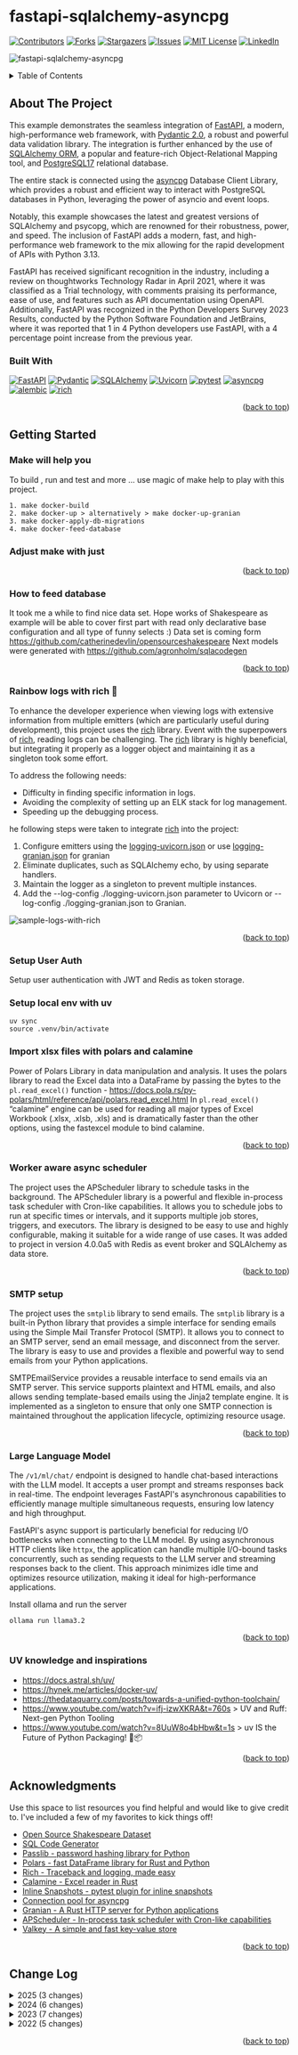 # fastapi-sqlalchemy-asyncpg
[![Contributors][contributors-shield]][contributors-url]
[![Forks][forks-shield]][forks-url]
[![Stargazers][stars-shield]][stars-url]
[![Issues][issues-shield]][issues-url]
[![MIT License][license-shield]][license-url]
[![LinkedIn][linkedin-shield]][linkedin-url]

![fastapi-sqlalchemy-asyncpg](/static/fsap_1.jpg)

<a name="readme-top"></a>

<details>
  <summary>Table of Contents</summary>
  <ol>
    <li>
      <a href="#about-the-project">About The Project</a>
      <ul>
        <li><a href="#built-with">Built With</a></li>
      </ul>
    </li>
    <li>
      <a href="#getting-started">Getting Started</a>
      <ul>
        <li><a href="#make-will-help-you">Make will help you</a></li>
        <li><a href="#how-to-feed-database">How to feed database</a></li>
        <li><a href="#rainbow-logs-with-rich">Rainbow logs with rich</a></li>
        <li><a href="#setup-user-auth">Setup user auth</a></li>
        <li><a href="#setup-local-env-with-uv">Setup local development with uv</a></li>
        <li><a href="#import-xlsx-files-with-polars-and-calamine">Import xlsx files with polars and calamine</a></li>
        <li><a href="#worker-aware-async-scheduler">Schedule jobs</a></li>
        <li><a href="#smtp-setup">Email Configuration</a></li>
        <li><a href="#uv-knowledge-and-inspirations">UV knowledge and inspirations</a></li> 
        <li><a href="#large-language-model">Integration with local LLM</a></li>  
      </ul>
    </li>
    <li><a href="#acknowledgments">Acknowledgments</a></li>
  </ol>
</details>

[//]: # (TODO: Usage,Roadmap, Contributing, License, Contact)

    
## About The Project

This example demonstrates the seamless integration of [FastAPI](https://fastapi.tiangolo.com/), a modern, high-performance web framework,
with [Pydantic 2.0](https://github.com/pydantic/pydantic), a robust and powerful data validation library.
The integration is further enhanced by the use of [SQLAlchemy ORM](https://www.sqlalchemy.org/), a popular and feature-rich Object-Relational Mapping tool,
and [PostgreSQL17](https://www.postgresql.org/docs/17/release.html) relational database.

The entire stack is connected using the [asyncpg](https://github.com/MagicStack/asyncpg) Database Client Library,
which provides a robust and efficient way to interact with PostgreSQL databases in Python,
leveraging the power of asyncio and event loops.

Notably, this example showcases the latest and greatest versions of SQLAlchemy and psycopg,
which are renowned for their robustness, power, and speed. The inclusion of FastAPI adds a modern, fast, and high-performance web framework to the mix
allowing for the rapid development of APIs with Python 3.13.

FastAPI has received significant recognition in the industry, including a review on thoughtworks Technology Radar in April 2021,
where it was classified as a Trial technology, with comments praising its performance, ease of use,
and features such as API documentation using OpenAPI. Additionally, FastAPI was recognized in the Python Developers Survey 2023 Results,
conducted by the Python Software Foundation and JetBrains, where it was reported that 1 in 4 Python developers use FastAPI,
with a 4 percentage point increase from the previous year.


### Built With
[![FastAPI][fastapi.tiangolo.com]][fastapi-url]
[![Pydantic][pydantic.com]][pydantic-url]
[![SQLAlchemy][sqlalchemy.org]][sqlalchemy-url]
[![Uvicorn][uvicorn.org]][uvicorn-url]
[![pytest][pytest.org]][pytest-url]
[![asyncpg][asyncpg.github.io]][asyncpg-url]
[![alembic][alembic.sqlalchemy.org]][alembic-url]
[![rich][rich.readthedocs.io]][rich-url]



<p align="right">(<a href="#readme-top">back to top</a>)</p>

## Getting Started

### Make will help you
To build , run and test and more ... use magic of make help to play with this project.
```shell
1. make docker-build
2. make docker-up > alternatively > make docker-up-granian
3. make docker-apply-db-migrations
4. make docker-feed-database
```

### Adjust make with just
[//]: # (TODO: switch form make to just)
<p align="right">(<a href="#readme-top">back to top</a>)</p>

### How to feed database

It took me a while to find nice data set. Hope works of Shakespeare as example will be able to cover 
first part with read only declarative base configuration and all type of funny selects :)
Data set is coming form https://github.com/catherinedevlin/opensourceshakespeare
Next models were generated with https://github.com/agronholm/sqlacodegen

<p align="right">(<a href="#readme-top">back to top</a>)</p>

### Rainbow logs with rich :rainbow:

To enhance the developer experience when viewing logs with extensive information from multiple emitters 
(which are particularly useful during development), this project uses the [rich](https://github.com/Textualize/rich) library.
Event with the superpowers of [rich](https://github.com/Textualize/rich), reading logs can be challenging.
The [rich](https://github.com/Textualize/rich) library is highly beneficial, but integrating it properly as a logger object
and maintaining it as a singleton took some effort.

To address the following needs:
- Difficulty in finding specific information in logs.
- Avoiding the complexity of setting up an ELK stack for log management.
- Speeding up the debugging process.

he following steps were taken to integrate [rich](https://github.com/Textualize/rich) into the project:
1. Configure emitters using the [logging-uvicorn.json](https://github.com/grillazz/fastapi-sqlalchemy-asyncpg/blob/main/logging-uvicorn.json)
   or use [logging-granian.json](https://github.com/grillazz/fastapi-sqlalchemy-asyncpg/blob/main/logging-granian.json) for granian
2. Eliminate duplicates, such as SQLAlchemy echo, by using separate handlers.
3. Maintain the logger as a singleton to prevent multiple instances.
4. Add the --log-config ./logging-uvicorn.json parameter to Uvicorn or --log-config ./logging-granian.json to Granian.

![sample-logs-with-rich](/static/logz.png)

<p align="right">(<a href="#readme-top">back to top</a>)</p>

### Setup User Auth

Setup user authentication with JWT and Redis as token storage.

### Setup local env with uv
```shell
uv sync
source .venv/bin/activate
```

### Import xlsx files with polars and calamine
Power of Polars Library in data manipulation and analysis.
It uses the polars library to read the Excel data into a DataFrame by passing the bytes to the `pl.read_excel()` function -
https://docs.pola.rs/py-polars/html/reference/api/polars.read_excel.html
In `pl.read_excel()` “calamine” engine can be used for reading all major types of Excel Workbook (.xlsx, .xlsb, .xls) and is dramatically faster than the other options, using the fastexcel module to bind calamine.

<p align="right">(<a href="#readme-top">back to top</a>)</p>

### Worker aware async scheduler
The project uses the APScheduler library to schedule tasks in the background.
The APScheduler library is a powerful and flexible in-process task scheduler with Cron-like capabilities.
It allows you to schedule jobs to run at specific times or intervals, and it supports multiple job stores, triggers, and executors.
The library is designed to be easy to use and highly configurable, making it suitable for a wide range of use cases.
It was added to project in version 4.0.0a5 with Redis as event broker and SQLAlchemy as data store.

<p align="right">(<a href="#readme-top">back to top</a>)</p>

### SMTP setup
The project uses the `smtplib` library to send emails.
The `smtplib` library is a built-in Python library that provides a simple interface for sending emails using the Simple Mail Transfer Protocol (SMTP).
It allows you to connect to an SMTP server, send an email message, and disconnect from the server.
The library is easy to use and provides a flexible and powerful way to send emails from your Python applications.

SMTPEmailService provides a reusable interface to send emails via an SMTP server.
This service supports plaintext and HTML emails, and also allows sending template-based emails using the Jinja2 template engine.
It is implemented as a singleton to ensure that only one SMTP connection is maintained
throughout the application lifecycle, optimizing resource usage.

<p align="right">(<a href="#readme-top">back to top</a>)</p>

### Large Language Model
The `/v1/ml/chat/` endpoint is designed to handle chat-based interactions with the LLM model.
It accepts a user prompt and streams responses back in real-time.
The endpoint leverages FastAPI's asynchronous capabilities to efficiently manage multiple simultaneous requests,
ensuring low latency and high throughput.

FastAPI's async support is particularly beneficial for reducing I/O bottlenecks when connecting to the LLM model.
By using asynchronous HTTP clients like `httpx`,
the application can handle multiple I/O-bound tasks concurrently,
such as sending requests to the LLM server and streaming responses back to the client.
This approach minimizes idle time and optimizes resource utilization, making it ideal for high-performance applications.

Install ollama and run the server
```shell
ollama run llama3.2
```

<p align="right">(<a href="#readme-top">back to top</a>)</p>

### UV knowledge and inspirations
- https://docs.astral.sh/uv/
- https://hynek.me/articles/docker-uv/
- https://thedataquarry.com/posts/towards-a-unified-python-toolchain/
- https://www.youtube.com/watch?v=ifj-izwXKRA&t=760s > UV and Ruff: Next-gen Python Tooling
- https://www.youtube.com/watch?v=8UuW8o4bHbw&t=1s > uv IS the Future of Python Packaging! 🐍📦


<p align="right">(<a href="#readme-top">back to top</a>)</p>

## Acknowledgments
Use this space to list resources you find helpful and would like to give credit to.
I've included a few of my favorites to kick things off!

* [Open Source Shakespeare Dataset](https://github.com/catherinedevlin/opensourceshakespeare)
* [SQL Code Generator](https://github.com/agronholm/sqlacodegen)
* [Passlib - password hashing library for Python](https://passlib.readthedocs.io/en/stable/)
* [Polars - fast DataFrame library for Rust and Python](https://docs.pola.rs/)
* [Rich - Traceback and logging, made easy](https://rich.readthedocs.io/en/stable/traceback.html)
* [Calamine - Excel reader in Rust](https://github.com/tafia/calamine)
* [Inline Snapshots - pytest plugin for inline snapshots]()
* [Connection pool for asyncpg](https://magicstack.github.io/asyncpg/current/usage.html#connection-pools)
* [Granian - A Rust HTTP server for Python applications](https://github.com/emmett-framework/granian)
* [APScheduler - In-process task scheduler with Cron-like capabilities](https://apscheduler.readthedocs.io/en/master/)
* [Valkey - A simple and fast key-value store](https://github.com/valkey-io/valkey)

<p align="right">(<a href="#readme-top">back to top</a>)</p>


## Change Log
<details>
  <summary>2025 (3 changes)</summary>
      <ul>
         <li>[AUG 23 2025] intro exception handlers</li>
         <li>[JUL some sunny day 2025] add rotoger</li>   
         <li>[MAY 3, 2025] add large language model integration :robot:</li>
         <li>[MAR 8 2025] switch from poetry to uv :fast_forward:</li>
         <li>[JAN 28 2025] add SMTP setup :email:</li>
      </ul>
</details>
<details>
  <summary>2024 (6 changes)</summary>
      <ul>
         <li>[DEC 16 2024] bump project to Python 3.13 :fast_forward:</li>
         <li>[OCT 16 2024] apscheduler added to project :clock1:</li>
         <li>[AUG 17 2024] granian use case implemented with docker compose and rich logger :fast_forward:</li>
         <li>[JUN 8 2024] implement asyncpg connection pool :fast_forward:</li>
         <li>[MAR 15, 2024] add polars and calamine to project :heart_eyes_cat:</li>
         <li>[FEB 1 2024] bump project to Python 3.12 :fast_forward:</li>
      </ul>
</details>
<details>
  <summary>2023 (7 changes)</summary>
      <ul>
         <li>[OCT 21 2023] refactor shakespeare models to use sqlalchemy 2.0 :fast_forward:</li>
         <li>[SEP 2 2023] add passlib and bcrypt for password hashing :lock: :key:</li>
         <li>[JUL 25 2023] add user authentication with JWT and Redis as token storage :lock: :key:</li>
         <li>[JUL 7 2023] migrate to pydantic 2.0 :fast_forward:</li>
         <li>[APR 28 2023] Rainbow logs with rich :rainbow:</li>
         <li>[APR 10 2023] implement logging with rich</li>
         <li>[FEB 14 2023] bump project to Python 3.11</li>
      </ul>
</details>
<details>
  <summary>2022 (5 changes)</summary>
      <ul>
         <li>[NOV 12 2022] ruff implemented to project as linting tool</li>
         <li>[OCT 3 2022] poetry added to project</li>
         <li>[JUN 6 2022] initial dataset for shakespeare models</li>
         <li>[JUN 4 2022] alembic migrations added to project</li>
         <li>[long time ago...] it was a long time ago in galaxy far far away...</li>
      </ul>
</details>

<p align="right">(<a href="#readme-top">back to top</a>)</p>


<!-- MARKDOWN LINKS & IMAGES -->
<!-- https://www.markdownguide.org/basic-syntax/#reference-style-links -->
[contributors-shield]: https://img.shields.io/github/contributors/grillazz/fastapi-sqlalchemy-asyncpg.svg?style=for-the-badge
[contributors-url]: https://github.com/grillazz/fastapi-sqlalchemy-asyncpg/graphs/contributors
[forks-shield]: https://img.shields.io/github/forks/grillazz/fastapi-sqlalchemy-asyncpg.svg?style=for-the-badge
[forks-url]: https://github.com/grillazz/fastapi-sqlalchemy-asyncpg/network/members
[stars-shield]: https://img.shields.io/github/stars/grillazz/fastapi-sqlalchemy-asyncpg.svg?style=for-the-badge
[stars-url]: https://github.com/grillazz/fastapi-sqlalchemy-asyncpg/stargazers
[issues-shield]: https://img.shields.io/github/issues/grillazz/fastapi-sqlalchemy-asyncpg.svg?style=for-the-badge
[issues-url]: https://github.com/grillazz/fastapi-sqlalchemy-asyncpg/issues
[license-shield]: https://img.shields.io/github/license/grillazz/fastapi-sqlalchemy-asyncpg.svg?style=for-the-badge
[license-url]: https://github.com/grillazz/fastapi-sqlalchemy-asyncpg/blob/main/LICENSE
[linkedin-shield]: https://img.shields.io/badge/-LinkedIn-black.svg?style=for-the-badge&logo=linkedin&colorB=555
[linkedin-url]: https://www.linkedin.com/in/python-has-powers/

[fastapi.tiangolo.com]: https://img.shields.io/badge/FastAPI-0.116.1-009485?style=for-the-badge&logo=fastapi&logoColor=white
[fastapi-url]: https://fastapi.tiangolo.com/
[pydantic.com]: https://img.shields.io/badge/Pydantic-2.12.0a1-e92063?style=for-the-badge&logo=pydantic&logoColor=white
[pydantic-url]: https://docs.pydantic.dev/latest/
[sqlalchemy.org]: https://img.shields.io/badge/SQLAlchemy-2.0.43-bb0000?color=bb0000&style=for-the-badge
[sqlalchemy-url]: https://docs.sqlalchemy.org/en/20/
[uvicorn.org]: https://img.shields.io/badge/Uvicorn-0.35.0-2094f3?style=for-the-badge&logo=uvicorn&logoColor=white
[uvicorn-url]: https://www.uvicorn.org/
[asyncpg.github.io]: https://img.shields.io/badge/asyncpg-0.30.0-2e6fce?style=for-the-badge&logo=postgresql&logoColor=white
[asyncpg-url]: https://magicstack.github.io/asyncpg/current/
[pytest.org]: https://img.shields.io/badge/pytest-8.4.1-fff?style=for-the-badge&logo=pytest&logoColor=white
[pytest-url]: https://docs.pytest.org/en/6.2.x/
[alembic.sqlalchemy.org]: https://img.shields.io/badge/alembic-1.16.4-6BA81E?style=for-the-badge&logo=alembic&logoColor=white
[alembic-url]: https://alembic.sqlalchemy.org/en/latest/
[rich.readthedocs.io]: https://img.shields.io/badge/rich-14.1.0-009485?style=for-the-badge&logo=rich&logoColor=white
[rich-url]: https://rich.readthedocs.io/en/latest/
[redis.io]: https://img.shields.io/badge/redis-6.4.0-dc382d?style=for-the-badge&logo=redis&logoColor=white
[redis-url]: https://redis.io/
